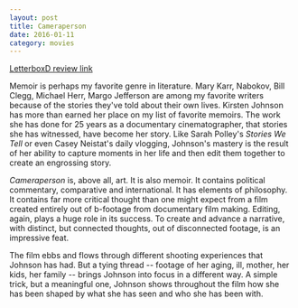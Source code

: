 ```yaml
---
layout: post
title: Cameraperson 
date: 2016-01-11
category: movies
---
```

 
[LetterboxD review link](http://letterboxd.com/samarthbhaskar/film/cameraperson/)

Memoir is perhaps my favorite genre in literature. Mary Karr, Nabokov, Bill Clegg, Michael Herr, Margo Jefferson are among my favorite writers because of the stories they've told about their own lives. Kirsten Johnson has more than earned her place on my list of favorite memoirs. The work she has done for 25 years as a documentary cinematographer, that stories she has witnessed, have become her story. Like Sarah Polley's <em>Stories We Tell</em> or even Casey Neistat's daily vlogging, Johnson's mastery is the result of her ability to capture moments in her life and then edit them together to create an engrossing story. 

<em>Cameraperson</em> is, above all, art. It is also memoir. It contains political commentary, comparative and international. It has elements of philosophy. It contains far more critical thought than one might expect from a film created entirely out of b-footage from documentary film making. Editing, again, plays a huge role in its success. To create and advance a narrative, with distinct, but connected thoughts, out of disconnected footage, is an impressive feat. 

The film ebbs and flows through different shooting experiences that Johnson has had. But a tying thread -- footage of her aging, ill, mother, her kids, her family -- brings Johnson into focus in a different way. A simple trick, but a meaningful one, Johnson shows throughout the film how she has been shaped by what she has seen and who she has been with.